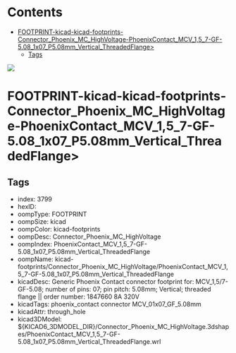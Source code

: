 



Contents
========

* [FOOTPRINT-kicad-kicad-footprints-Connector_Phoenix_MC_HighVoltage-PhoenixContact_MCV_1,5_7-GF-5.08_1x07_P5.08mm_Vertical_ThreadedFlange>](#footprint-kicad-kicad-footprints-connector_phoenix_mc_highvoltage-phoenixcontact_mcv_15_7-gf-508_1x07_p508mm_vertical_threadedflange)
	* [Tags](#tags)
  
![][im]
# FOOTPRINT-kicad-kicad-footprints-Connector_Phoenix_MC_HighVoltage-PhoenixContact_MCV_1,5_7-GF-5.08_1x07_P5.08mm_Vertical_ThreadedFlange>

## Tags

- index: 3799
- hexID: 
- oompType: FOOTPRINT
- oompSize: kicad
- oompColor: kicad-footprints
- oompDesc: Connector_Phoenix_MC_HighVoltage
- oompIndex: PhoenixContact_MCV_1,5_7-GF-5.08_1x07_P5.08mm_Vertical_ThreadedFlange
- oompName: kicad-footprints/Connector_Phoenix_MC_HighVoltage/PhoenixContact_MCV_1,5_7-GF-5.08_1x07_P5.08mm_Vertical_ThreadedFlange
- kicadDesc: Generic Phoenix Contact connector footprint for: MCV_1,5/7-GF-5.08; number of pins: 07; pin pitch: 5.08mm; Vertical; threaded flange || order number: 1847660 8A 320V
- kicadTags: phoenix_contact connector MCV_01x07_GF_5.08mm
- kicadAttr: through_hole
- kicad3DModel: ${KICAD6_3DMODEL_DIR}/Connector_Phoenix_MC_HighVoltage.3dshapes/PhoenixContact_MCV_1,5_7-GF-5.08_1x07_P5.08mm_Vertical_ThreadedFlange.wrl



[im]: image.png
